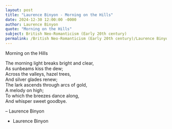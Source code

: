 ```yaml
---
layout: post
title: "Laurence Binyon - Morning on the Hills"
date: 2024-12-30 12:00:00 -0000
author: Laurence Binyon
quote: "Morning on the Hills"
subject: British Neo-Romanticism (Early 20th century)
permalink: /British Neo-Romanticism (Early 20th century)/Laurence Binyon/Laurence Binyon - Morning on the Hills
---
```


Morning on the Hills

The morning light breaks bright and clear,  
   As sunbeams kiss the dew;  
Across the valleys, hazel trees,  
   And silver glades renew;  
The lark ascends through arcs of gold,  
   A melody on high;  
To which the breezes dance along,  
   And whisper sweet goodbye.  

– Laurence Binyon

- Laurence Binyon
